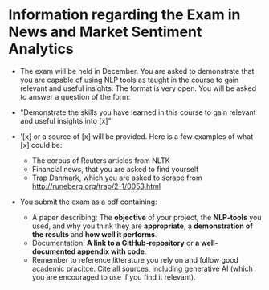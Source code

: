 
# Information regarding the Exam in News and Market Sentiment Analytics

- The exam will be held in December. You are asked to demonstrate that you are capable of using NLP tools as taught in the course to gain relevant and useful insights. The format is very open. You will be asked to answer a question of the form:
 + "Demonstrate the skills you have learned in this course to gain relevant and useful insights into [x]"

- '[x] or a source of [x] will be provided. Here is a few examples of what [x] could be:
  + The corpus of Reuters articles from NLTK 
  + Financial news, that you are asked to find yourself 
  + Trap Danmark, which you are asked to scrape from http://runeberg.org/trap/2-1/0053.html 


- You submit the exam as a pdf containing: 
  + A paper describing: The **objective** of your project, the **NLP-tools** you used, and why you think they are **appropriate**, a **demonstration of the results** and **how well it performs**. 
  + Documentation: **A link to a GitHub-repository** or **a well-documented appendix with code**.
  + Remember to reference litterature you rely on and follow good academic pracitce. Cite all sources, including generative AI (which you are encouraged to use if you find it relevant). 

